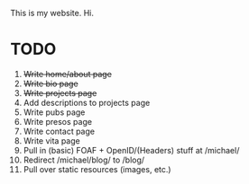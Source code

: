 This is my website.  Hi.

TODO
====

1. <strike>Write home/about page</strike>
1. <strike>Write bio page</strike>
1. <strike>Write projects page</strike>
1. Add descriptions to projects page
1. Write pubs page
1. Write presos page
1. Write contact page
1. Write vita page
1. Pull in (basic) FOAF + OpenID/(Headers) stuff at /michael/
1. Redirect /michael/blog/ to /blog/
1. Pull over static resources (images, etc.)

